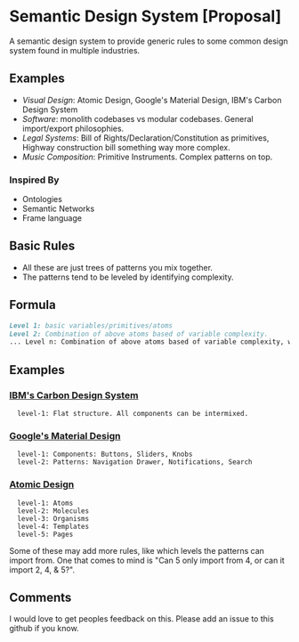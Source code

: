 # Semantic Design System [Proposal]

A semantic design system to provide generic rules to some common design system found in multiple industries.

## Examples

* *Visual Design*: Atomic Design, Google's Material Design, IBM's Carbon Design System
* *Software*: monolith codebases vs modular codebases. General import/export philosophies.
* *Legal Systems*: Bill of Rights/Declaration/Constitution as primitives, Highway construction bill something way more complex.
* *Music Composition*: Primitive Instruments. Complex patterns on top.

### Inspired By

* Ontologies
* Semantic Networks
* Frame language

## Basic Rules

* All these are just trees of patterns you mix together.
* The patterns tend to be leveled by identifying complexity.

## Formula

```markdown
Level 1: basic variables/primitives/atoms
Level 2: Combination of above atoms based of variable complexity.
... Level n: Combination of above atoms based of variable complexity, with amount of levels accounting for the delta in complexity.
```

## Examples

### [IBM's Carbon Design System](http://carbondesignsystem.com/)

```
  level-1: Flat structure. All components can be intermixed.
```

### [Google's Material Design](https://material.io)

```
  level-1: Components: Buttons, Sliders, Knobs
  level-2: Patterns: Navigation Drawer, Notifications, Search
```

### [Atomic Design](http://bradfrost.com/blog/post/atomic-web-design/)
```
  level-1: Atoms
  level-2: Molecules
  level-3: Organisms
  level-4: Templates
  level-5: Pages
```

Some of these may add more rules, like which levels the patterns can import from. One that comes to mind is "Can 5 only import from 4, or can it import 2, 4, & 5?".

## Comments

I would love to get peoples feedback on this. Please add an issue to this github if you know.
